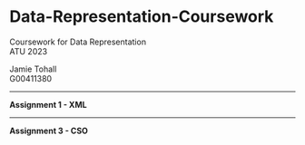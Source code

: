 # Data-Representation-Coursework
Coursework for Data Representation<br/>
ATU 2023<br/>

Jamie Tohall<br/>
G00411380

***

**Assignment 1 - XML**

***

**Assignment 3 - CSO**


